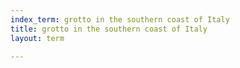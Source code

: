 ```yaml
---
index_term: grotto in the southern coast of Italy
title: grotto in the southern coast of Italy
layout: term

---
```

